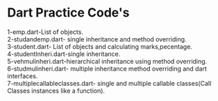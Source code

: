 # Dart Practice Code's

1-emp.dart-List of objects.<br/>
2-studandemp.dart- single inheritance and method overriding.<br/>
3-student.dart- List of objects and calculating marks,pecentage.<br/>
4-studentInheri.dart-single inheritance.<br/>
5-vehmulinheri.dart-hierarchical inheritance using method overriding.<br/>
6-studmulinheri.dart- multiple inheritance method overriding and dart interfaces.<br/>
7-multiplecallableclasses.dart- single and multiple callable classes(Call Classes instances like a function).</br>
